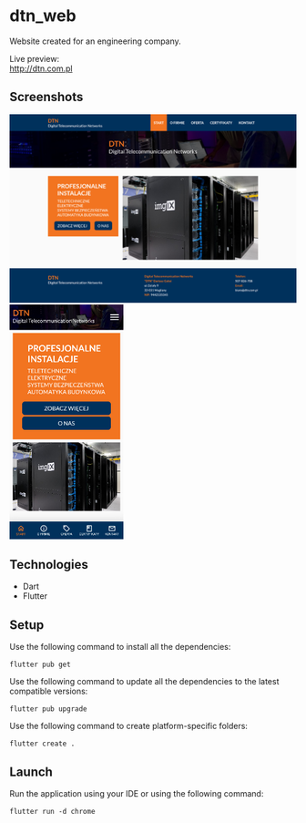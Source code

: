 # dtn_web

Website created for an engineering company.

Live preview:  
http://dtn.com.pl

## Screenshots

[<img alt="View in a desktop browser" width="600px" src="_screenshots/dtn_web_desktop.png" />](_screenshots/dtn_web_desktop.png)
[<img alt="View in a mobile browser" width="200px" src="_screenshots/dtn_web_mobile.png" />](_screenshots/dtn_web_mobile.png)

## Technologies

- Dart
- Flutter

## Setup

Use the following command to install all the dependencies:

```
flutter pub get
```

Use the following command to update all the dependencies to the latest compatible versions:

```
flutter pub upgrade
```

Use the following command to create platform-specific folders:

```
flutter create .
```

## Launch

Run the application using your IDE or using the following command:

```
flutter run -d chrome
```
